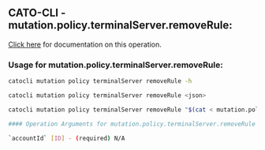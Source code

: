 
## CATO-CLI - mutation.policy.terminalServer.removeRule:
[Click here](https://api.catonetworks.com/documentation/#mutation-mutation.policy.terminalServer.removeRule) for documentation on this operation.

### Usage for mutation.policy.terminalServer.removeRule:

```bash
catocli mutation policy terminalServer removeRule -h

catocli mutation policy terminalServer removeRule <json>

catocli mutation policy terminalServer removeRule "$(cat < mutation.policy.terminalServer.removeRule.json)"

#### Operation Arguments for mutation.policy.terminalServer.removeRule ####

`accountId` [ID] - (required) N/A    
